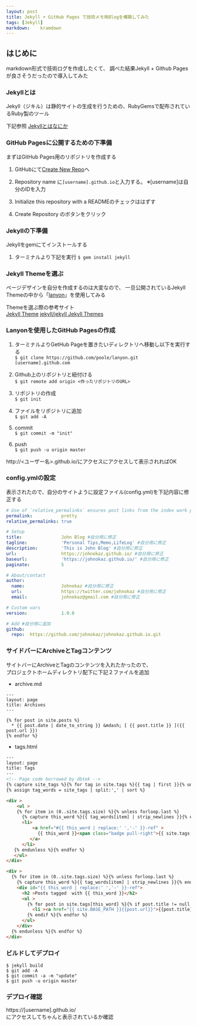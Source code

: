 ```yaml
---
layout: post
title: Jekyll + GitHub Pages で技術メモ用Blogを構築してみた
tags: [Jekyll]
markdown:    kramdown
---
```


## はじめに

markdown形式で技術ログを作成したくて、
調べた結果Jekyll + Github Pagesが良さそうだったので導入してみた

### Jekyllとは

Jekyll（ジキル）は静的サイトの生成を行うための、RubyGemsで配布されているRuby製のツール

下記参照
[Jekyllとはなにか](https://app.codegrid.net/entry/jekyll-introduction)

### GitHub Pagesに公開するための下準備

まずはGitHub Pages用のリポジトリを作成する

1. GitHubにて[Create New Repo](https://github.com/new)へ

2. Repository name に`[username].github.io`と入力する。
   ※[username]は自分のIDを入力

3. Initialize this repository with a READMEのチェックははずす

4. Create Repository のボタンをクリック


### Jekyllの下準備

Jekyllをgemにてインストールする

1. ターミナルより下記を実行
`$ gem install jekyll`


### Jekyll Themeを選ぶ

ページデザインを自分を作成するのは大変なので、
一旦公開されているJekyll Themeの中から「[lanyon](https://github.com/poole/lanyon)」を使用してみる

Themeを選ぶ際の参考サイト  
[Jekyll Theme](http://jekyllthemes.org/)
[jekyll/jekyll Jekyll Themes](https://github.com/jekyll/jekyll/wiki/Themes)

### Lanyonを使用したGitHub Pagesの作成

1. ターミナルよりGetHub Pageを置きたいディレクトリへ移動し以下を実行する  
`$ git clone https://github.com/poole/lanyon.git  [username].github.com`

2. Github上のリポジトリと紐付ける  
`$ git remote add origin <作ったリポジトリのURL>`  

3. リポジトリの作成  
`$ git init`  

4. ファイルをリポジトリに追加  
`$ git add -A`

5. commit  
`$ git commit -m "init"`  

6. push  
`$ git push -u origin master`  

http://<ユーザー名>.github.io/にアクセスにアクセスして表示されればOK

### config.ymlの設定  

表示されたので、自分のサイトように設定ファイル(config.yml)を下記内容に修正する  

```yaml
# Use of `relative_permalinks` ensures post links from the index work properly.
permalink:           pretty
relative_permalinks: true

# Setup
title:               John Blog #自分用に修正
tagline:             'Personal Tips,Memo,LifeLog' #自分用に修正
description:         'This is John Blog' #自分用に修正
url:                 https://johnokaz.github.io/ #自分用に修正
baseurl:             'https://johnokaz.github.io/' #自分用に修正
paginate:            5

# About/contact
author:
  name:              Johnokaz #自分用に修正
  url:               https://twitter.com/johnokaz #自分用に修正
  email:             johnokaz@gmail.com #自分用に修正

# Custom vars
version:             1.0.0

# Add #自分用に追加
github:
  repo:  https://github.com/johnokaz/johnokaz.github.io.git  
```

### サイドバーにArchiveとTagコンテンツ

サイトバーにArchiveとTagのコンテンツを入れたかったので、  
プロジェクトホームディレクトリ配下に下記２ファイルを追加  

- archive.md  

```
---
layout: page
title: Archives
---

{% for post in site.posts %}
  * {{ post.date | date_to_string }} &mdash; [ {{ post.title }} ]({{ post.url }})
{% endfor %}  
```

- tags.html

``` html
---
layout: page
title: Tags
---
<!-- Page code borrowed by dbtek -->
{% capture site_tags %}{% for tag in site.tags %}{{ tag | first }}{% unless forloop.last %},{% endunless %}{% endfor %}{% endcapture %}
{% assign tag_words = site_tags | split:',' | sort %}

<div >
    <ul >
    {% for item in (0..site.tags.size) %}{% unless forloop.last %}
      {% capture this_word %}{{ tag_words[item] | strip_newlines }}{% endcapture %}
      <li>
          <a href="#{{ this_word | replace:' ','-' }}-ref" >
            {{ this_word }}<span class="badge pull-right">{{ site.tags[this_word].size }}</span>
         </a>
      </li>
   {% endunless %}{% endfor %}
   </ul>
</div>

<div >
  {% for item in (0..site.tags.size) %}{% unless forloop.last %}
    {% capture this_word %}{{ tag_words[item] | strip_newlines }}{% endcapture %}
    <div id="{{ this_word | replace:' ','-' }}-ref">
      <h2 >Posts tagged  with {{ this_word }}</h2>
      <ul >
        {% for post in site.tags[this_word] %}{% if post.title != null %}
          <li ><a href="{{ site.BASE_PATH }}{{post.url}}">{{post.title}}</a> <span >- {{ post.date | date: "%B %d, %Y" }}</span></li>
        {% endif %}{% endfor %}
      </ul>
    </div>
  {% endunless %}{% endfor %}
</div>  
```

### ビルドしてデプロイ
`$ jekyll build`  
`$ git add -A`  
`$ git commit -a -m "update"`  
`$ git push -u origin master`  

### デプロイ確認
https://[username].github.io/  
にアクセスしてちゃんと表示されているか確認
